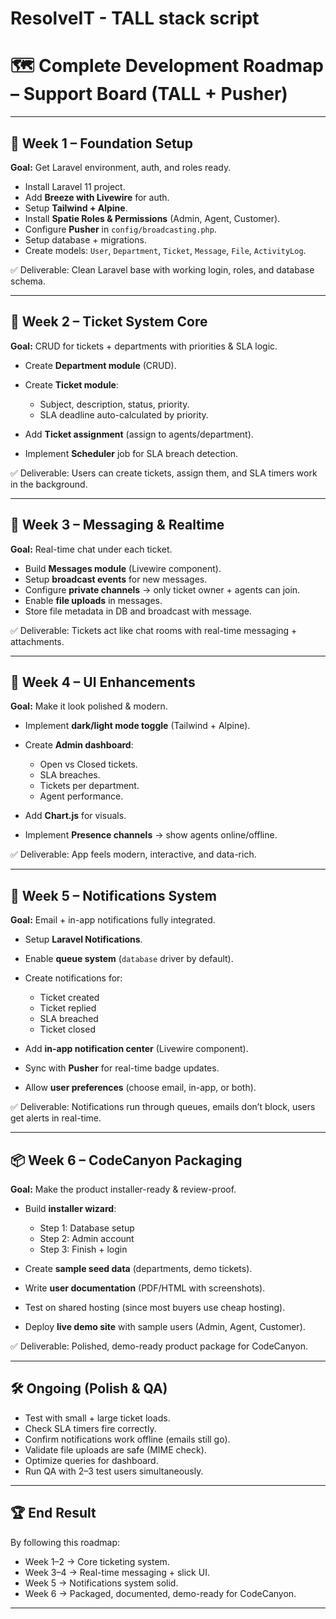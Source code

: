 # ResolveIT - TALL stack script
# 🗺️ Complete Development Roadmap – Support Board (TALL + Pusher)

---

## 🏁 Week 1 – Foundation Setup

**Goal:** Get Laravel environment, auth, and roles ready.

* Install Laravel 11 project.
* Add **Breeze with Livewire** for auth.
* Setup **Tailwind + Alpine**.
* Install **Spatie Roles & Permissions** (Admin, Agent, Customer).
* Configure **Pusher** in `config/broadcasting.php`.
* Setup database + migrations.
* Create models: `User`, `Department`, `Ticket`, `Message`, `File`, `ActivityLog`.

✅ Deliverable: Clean Laravel base with working login, roles, and database schema.

---

## 🚀 Week 2 – Ticket System Core

**Goal:** CRUD for tickets + departments with priorities & SLA logic.

* Create **Department module** (CRUD).
* Create **Ticket module**:

  * Subject, description, status, priority.
  * SLA deadline auto-calculated by priority.
* Add **Ticket assignment** (assign to agents/department).
* Implement **Scheduler** job for SLA breach detection.

✅ Deliverable: Users can create tickets, assign them, and SLA timers work in the background.

---

## 💬 Week 3 – Messaging & Realtime

**Goal:** Real-time chat under each ticket.

* Build **Messages module** (Livewire component).
* Setup **broadcast events** for new messages.
* Configure **private channels** → only ticket owner + agents can join.
* Enable **file uploads** in messages.
* Store file metadata in DB and broadcast with message.

✅ Deliverable: Tickets act like chat rooms with real-time messaging + attachments.

---

## 🎨 Week 4 – UI Enhancements

**Goal:** Make it look polished & modern.

* Implement **dark/light mode toggle** (Tailwind + Alpine).
* Create **Admin dashboard**:

  * Open vs Closed tickets.
  * SLA breaches.
  * Tickets per department.
  * Agent performance.
* Add **Chart.js** for visuals.
* Implement **Presence channels** → show agents online/offline.

✅ Deliverable: App feels modern, interactive, and data-rich.

---

## 🔔 Week 5 – Notifications System

**Goal:** Email + in-app notifications fully integrated.

* Setup **Laravel Notifications**.
* Enable **queue system** (`database` driver by default).
* Create notifications for:

  * Ticket created
  * Ticket replied
  * SLA breached
  * Ticket closed
* Add **in-app notification center** (Livewire component).
* Sync with **Pusher** for real-time badge updates.
* Allow **user preferences** (choose email, in-app, or both).

✅ Deliverable: Notifications run through queues, emails don’t block, users get alerts in real-time.

---

## 📦 Week 6 – CodeCanyon Packaging

**Goal:** Make the product installer-ready & review-proof.

* Build **installer wizard**:

  * Step 1: Database setup
  * Step 2: Admin account
  * Step 3: Finish + login
* Create **sample seed data** (departments, demo tickets).
* Write **user documentation** (PDF/HTML with screenshots).
* Test on shared hosting (since most buyers use cheap hosting).
* Deploy **live demo site** with sample users (Admin, Agent, Customer).

✅ Deliverable: Polished, demo-ready product package for CodeCanyon.

---

## 🛠️ Ongoing (Polish & QA)

* Test with small + large ticket loads.
* Check SLA timers fire correctly.
* Confirm notifications work offline (emails still go).
* Validate file uploads are safe (MIME check).
* Optimize queries for dashboard.
* Run QA with 2–3 test users simultaneously.

---

## 🏆 End Result

By following this roadmap:

* Week 1–2 → Core ticketing system.
* Week 3–4 → Real-time messaging + slick UI.
* Week 5 → Notifications system solid.
* Week 6 → Packaged, documented, demo-ready for CodeCanyon.
---
